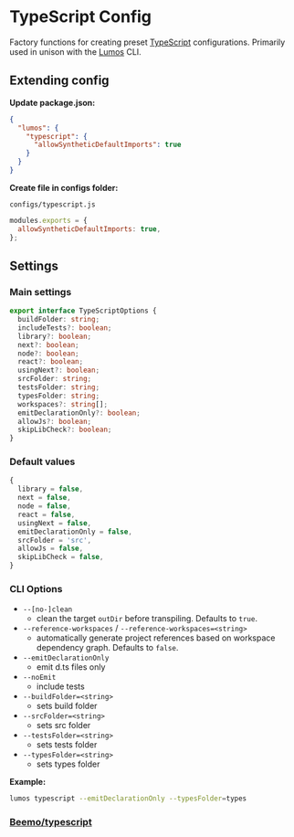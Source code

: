 # TypeScript Config

Factory functions for creating preset [TypeScript](https://www.typescriptlang.org/) configurations.
Primarily used in unison with the [Lumos](https://www.npmjs.com/package/@ori-open/lumos) CLI.

## Extending config

**Update package.json:**

```json
{
  "lumos": {
    "typescript": {
      "allowSyntheticDefaultImports": true
    }
  }
}
```

**Create file in configs folder:**

`configs/typescript.js`

```js
modules.exports = {
  allowSyntheticDefaultImports: true,
};
```

## Settings

### Main settings

```ts
export interface TypeScriptOptions {
  buildFolder: string;
  includeTests?: boolean;
  library?: boolean;
  next?: boolean;
  node?: boolean;
  react?: boolean;
  usingNext?: boolean;
  srcFolder: string;
  testsFolder: string;
  typesFolder: string;
  workspaces?: string[];
  emitDeclarationOnly?: boolean;
  allowJs?: boolean;
  skipLibCheck?: boolean;
}
```

### Default values

```ts
{
  library = false,
  next = false,
  node = false,
  react = false,
  usingNext = false,
  emitDeclarationOnly = false,
  srcFolder = 'src',
  allowJs = false,
  skipLibCheck = false,
}
```

### CLI Options

- `--[no-]clean`
  - clean the target `outDir` before transpiling. Defaults to `true`.
- `--reference-workspaces` / `--reference-workspaces=<string>`
  - automatically generate project references based on workspace dependency graph. Defaults to
    `false`.
- `--emitDeclarationOnly`
  - emit d.ts files only
- `--noEmit`
  - include tests
- `--buildFolder=<string>`
  - sets build folder
- `--srcFolder=<string>`
  - sets src folder
- `--testsFolder=<string>`
  - sets tests folder
- `--typesFolder=<string>`
  - sets types folder

**Example:**

```bash
lumos typescript --emitDeclarationOnly --typesFolder=types
```

### [Beemo/typescript](https://milesj.gitbook.io/beemo/driver/typescript)
